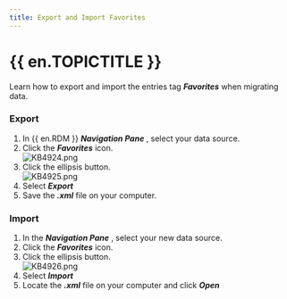 ```yaml
---
title: Export and Import Favorites
---
```

# {{ en.TOPICTITLE }}
Learn how to export and import the entries tag ***Favorites*** when migrating data.
### Export
1. In {{ en.RDM }} ***Navigation Pane*** , select your data source.
1. Click the ***Favorites*** icon.  
![KB4924.png](/img/en/kb/KB4924.png)
1. Click the ellipsis button.  
![KB4925.png](/img/en/kb/KB4925.png)
1. Select ***Export***
1. Save the ***.xml*** file on your computer.
### Import
1. In the ***Navigation Pane*** , select your new data source.
1. Click the ***Favorites*** icon.
1. Click the ellipsis button.  
![KB4926.png](/img/en/kb/KB4926.png)
1. Select ***Import***
1. Locate the ***.xml*** file on your computer and click ***Open***

